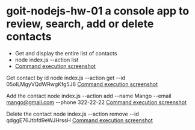 # goit-nodejs-hw-01 a console app to review, search, add or delete contacts

- Get and display the entire list of contacts 
 - node index.js --action list
 - [Command execution screenshot](https://monosnap.com/file/mAW4ZapheKIR8xwQTjQdkR9bjIPFlH)

Get contact by id
node index.js --action get --id 05olLMgyVQdWRwgKfg5J6
[Command execution screenshot](https://monosnap.com/file/zRF3id7veaW8phb6o5lqw9c5pkNqF5)

Add the contact
node index.js --action add --name Mango --email mango@gmail.com --phone 322-22-22
[Command execution screenshot](https://monosnap.com/file/1R0VKxBI6BTXnNCOKmGLuZyYkVbiIH)

Delete the contact
node index.js --action remove --id qdggE76Jtbfd9eWJHrssH
[Command execution screenshot](https://monosnap.com/file/O4a7ZtYVUGe66TPOJI9HklJtLTCIX9)
